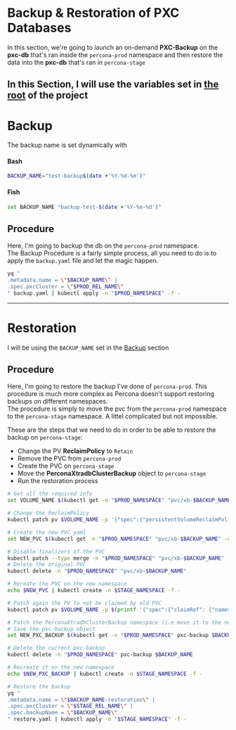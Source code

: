 # Backup & Restoration of PXC Databases
In this section, we're going to launch an on-demand **PXC-Backup** on the **pxc-db** that's ran inside the `percona-prod` namespace and then restore the data into the **pxc-db** that's ran in `percona-stage`

In this Section, I will use the variables set in [the root](..) of the project
---
# <a name="backup"> Backup
The backup name is set dynamically with
#### Bash
```bash
BACKUP_NAME="test-backup$(date +'%Y-%d-%m')"
```
#### Fish
```bash
set BACKUP_NAME "backup-test-$(date +'%Y-%m-%d')"
```
## Procedure
Here, I'm going to backup the db on the `percona-prod` namespace.  
The Backup Procedure is a fairly simple process, all you need to do is to apply the `backup.yaml` file and let the magic happen.
```bash
yq "
.metadata.name = \"$BACKUP_NAME\" |
.spec.pxcCluster = \"$PROD_REL_NAME\"
" backup.yaml | kubectl apply -n "$PROD_NAMESPACE" -f - 
```
---
# Restoration
I will be using the `BACKUP_NAME` set in the [Backup](#backup) section
## Procedure
Here, I'm going to restore the backup I've done of `percona-prod`. This procedure is much more complex as Percona doesn't support restoring backups on different namespaces.  
The procedure is simply to move the pvc from the `percona-prod` namespace to the `percona-stage` namespace. A littel complicated but not impossible.

These are the steps that we need to do in order to be able to restore the backup on `percona-stage`:
  - Change the PV **ReclaimPolicy** to `Retain`
  - Remove the PVC from `percona-prod`
  - Create the PVC on `percona-stage`
  - Move the **PerconaXtradbClusterBackup** object to `percona-stage` 
  - Run the restoration process 
```bash
# Get all the required info
set VOLUME_NAME $(kubectl get -n "$PROD_NAMESPACE" "pvc/xb-$BACKUP_NAME" -o yaml | yq -r ".spec.volumeName")

# Change the ReclaimPolicy
kubectl patch pv $VOLUME_NAME -p '{"spec":{"persistentVolumeReclaimPolicy":"Retain"}}'

# Create the new PVC yaml
set NEW_PVC $(kubectl get -n "$PROD_NAMESPACE" "pvc/xb-$BACKUP_NAME" -o yaml | yq "{kind: .kind, apiVersion: .apiVersion, metadata: {name: .metadata.name}, spec: .spec}")

# Disable finalizers of the PVC
kubectl patch --type merge -n "$PROD_NAMESPACE" "pvc/xb-$BACKUP_NAME" -p '{"metadata": {"finalizers": []}}'
# Delete the original PVC
kubectl delete -n "$PROD_NAMESPACE" "pvc/xb-$BACKUP_NAME"

# Rereate the PVC on the new namespace
echo $NEW_PVC | kubectl create -n $STAGE_NAMESPACE -f -

# Patch again the PV to not be claimed by old PVC
kubectl patch pv $VOLUME_NAME -p $(printf '{"spec":{"claimRef": {"namespace": "%s", "uid": null}}}' $STAGE_NAMESPACE)

# Patch the PerconaXtradbClusterBackup namespace (i.e move it to the new namespace)
# Save the pxc-backup object
set NEW_PXC_BACKUP $(kubectl get -n "$PROD_NAMESPACE" pxc-backup $BACKUP_NAME -o yaml | yq "{apiVersion: .apiVersion, kind: .kind, metadata: {name: .metadata.name, namespace: \"$STAGE_NAMESPACE\", finalizers: .metadata.finalizers}, spec: .spec}")

# Delete the current pxc-backup 
kubectl delete -n "$PROD_NAMESPACE" pxc-backup $BACKUP_NAME

# Recreate it on the new namespace
echo $NEW_PXC_BACKUP | kubectl create -n $STAGE_NAMESPACE -f -

# Restore the backup 
yq "
.metadata.name = \"$BACKUP_NAME-restoration\" |
.spec.pxcCluster = \"$STAGE_REL_NAME\" |
.spec.backupName = \"$BACKUP_NAME\"
" restore.yaml | kubectl apply -n "$STAGE_NAMESPACE" -f - 
```